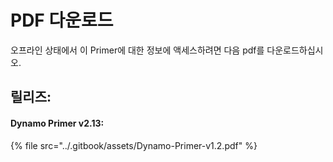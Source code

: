 # PDF 다운로드

오프라인 상태에서 이 Primer에 대한 정보에 액세스하려면 다음 pdf를 다운로드하십시오.&#x20;

## 릴리즈:

#### Dynamo Primer v2.13:

{% file src="../.gitbook/assets/Dynamo-Primer-v1.2.pdf" %}
